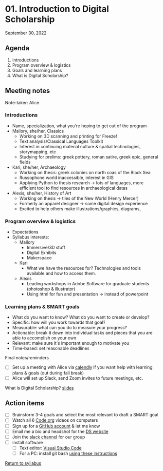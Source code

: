 # 01. Introduction to Digital Scholarship

September 30, 2022

## Agenda
1. Introductions
2. Program overview & logistics
3. Goals and learning plans
4. What is Digital Scholarship?

## Meeting notes

Note-taker: Alice

### Introductions

- Name, specialization, what you're hoping to get out of the program
- Mallory, she/her, Classics
  - Working on 3D scanning and printing for Freeze! 
  - Text analysis/Classical Languages Toolkit
  - Interest in continuing material culture & spatial technologies, storymapping, etc
  - Studying for prelims: greek pottery, roman satire, greek epic, general fields
- Kari, she/her, Archaeology
  - Working on thesis: greek colonies on north coas of the Black Sea
  - Russophone world inaccessible, interest in GIS
  - Applying Python to thesis research -> lots of languages, more efficient tool to find resources in archaeological datas
- Alexis, she/her, History of Art
  - Working on thesis -> tiles of the New World (Henry Mercer)
  - Formerly an apparel designer -> some digital design experience
  - Excited to help others make illustrations/graphics, diagrams, 

### Program overview & logistics

- Expectations
- Syllabus interests:
  - Mallory
    - Immersive/3D stuff
    - Digital Exhibits
    - Makerspace 
  - Kari
    - What we have the resources for? Technologies and tools available and how to access them.
  - Alexis
    - Leading workshops in Adobe Software for graduate students (photoshop & illustrator)
    - Using html for fun and presentation -> instead of powerpoint

### Learning plans & SMART goals
- What do you want to know? What do you want to create or develop?
- Specific: how will you work towards that goal?
- Measurable: what can you do to measure your progress?
- Actionable: break it down into individual tasks and pieces that you are able to accomplish on your own
- Relevant: make sure it's important enough to motivate you
- Time-based: set reasonable deadlines

Final notes/reminders

- [ ] Set up a meeting with Alice via [calendly](https://calendly.com/amcgrath1/) if you want help with learning plans & goals (out during fall break)
- [ ] Alice will set up Slack, send Zoom invites to future meetings, etc.

What is Digital Scholarship? [slides](http://bit.ly/dsgf-2019)


## Action items
- [ ] Brainstorm 3-4 goals and select the most relevant to draft a SMART goal
- [ ] Watch all 6 [Code.org](https://www.youtube.com/watch?v=OAx_6-wdslM&list=PLzdnOPI1iJNcsRwJhvksEo1tJqjIqWbN-) videos on computers
- [ ] Sign up for a [GitHub account](https://github.com/) & let me know
- [ ] Email me a bio and headshot for the [DS website](https://digitalscholarship.blogs.brynmawr.edu/people/)
- [ ] Join the [slack channel](https://join.slack.com/t/ds-bmc/shared_invite/zt-1gkcbl0i9-Gvv9tTUTkeQ65LvrzwBJOQ) for our group
- [ ] Install software
  - [ ] Text editor: [Visual Studio Code](https://code.visualstudio.com/download)
  - [ ] For a PC: install git bash [using these instructions](https://gitforwindows.org/)

<!-- [Next >>>]() -->

[Return to syllabus](../syllabus.md)